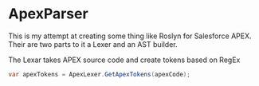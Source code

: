 # ApexParser

This is my attempt at creating some thing like Roslyn for Salesforce APEX. Their are two parts to it a Lexer and an AST builder.

The Lexar takes APEX source code and create tokens based on RegEx

```csharp
var apexTokens = ApexLexer.GetApexTokens(apexCode);
```

